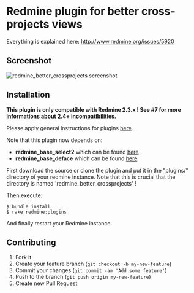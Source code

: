 # Redmine plugin for better cross-projects views

Everything is explained here: http://www.redmine.org/issues/5920

## Screenshot

![redmine_better_crossprojects screenshot](http://jbbarth.com/screenshots/redmine_better_crossprojects.png)

## Installation

**This plugin is only compatible with Redmine 2.3.x ! See #7 for more informations about 2.4+ incompatibilities.**

Please apply general instructions for plugins [here](http://www.redmine.org/wiki/redmine/Plugins).

Note that this plugin now depends on:
* **redmine_base_select2** which can be found [here](https://github.com/jbbarth/redmine_base_select2)
* **redmine_base_deface** which can be found [here](https://github.com/jbbarth/redmine_base_deface)

First download the source or clone the plugin and put it in the "plugins/" directory of your redmine instance. Note that this is crucial that the directory is named 'redmine_better_crossprojects' !

Then execute:

    $ bundle install
    $ rake redmine:plugins

And finally restart your Redmine instance.


## Contributing

1. Fork it
2. Create your feature branch (`git checkout -b my-new-feature`)
3. Commit your changes (`git commit -am 'Add some feature'`)
4. Push to the branch (`git push origin my-new-feature`)
5. Create new Pull Request
